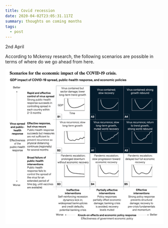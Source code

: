 ```yaml
---
title: Covid recession
date: 2020-04-02T23:05:31.117Z
summary: thoughts on coming months
tags:
  - post
---
```

2nd April

According to Mckensy research, the following scenarios are possible in terms of where do we go ahead from here.

![](/static/img/screen-shot-2020-04-02-at-12.38.23-pm.png)